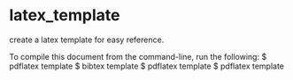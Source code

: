 # latex_template
create a latex template for easy reference.

To compile this document from the command-line, run the following:
  $ pdflatex template
  $ bibtex template
  $ pdflatex template
  $ pdflatex template
